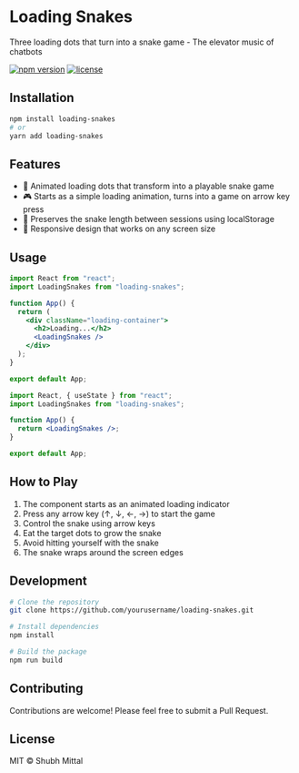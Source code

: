# Loading Snakes

Three loading dots that turn into a snake game - The elevator music of chatbots

[![npm version](https://img.shields.io/npm/v/loading-snakes.svg)](https://www.npmjs.com/package/loading-snakes)
[![license](https://img.shields.io/npm/l/loading-snakes.svg)](https://github.com/yourusername/loading-snakes/blob/main/LICENSE)

## Installation

```bash
npm install loading-snakes
# or
yarn add loading-snakes
```

## Features

- 🐍 Animated loading dots that transform into a playable snake game
- 🎮 Starts as a simple loading animation, turns into a game on arrow key press
- 💾 Preserves the snake length between sessions using localStorage
- 📱 Responsive design that works on any screen size

## Usage

```jsx
import React from "react";
import LoadingSnakes from "loading-snakes";

function App() {
  return (
    <div className="loading-container">
      <h2>Loading...</h2>
      <LoadingSnakes />
    </div>
  );
}

export default App;
```

```jsx
import React, { useState } from "react";
import LoadingSnakes from "loading-snakes";

function App() {
  return <LoadingSnakes />;
}

export default App;
```

## How to Play

1. The component starts as an animated loading indicator
2. Press any arrow key (↑, ↓, ←, →) to start the game
3. Control the snake using arrow keys
4. Eat the target dots to grow the snake
5. Avoid hitting yourself with the snake
6. The snake wraps around the screen edges

## Development

```bash
# Clone the repository
git clone https://github.com/yourusername/loading-snakes.git

# Install dependencies
npm install

# Build the package
npm run build
```

## Contributing

Contributions are welcome! Please feel free to submit a Pull Request.

## License

MIT © Shubh Mittal
